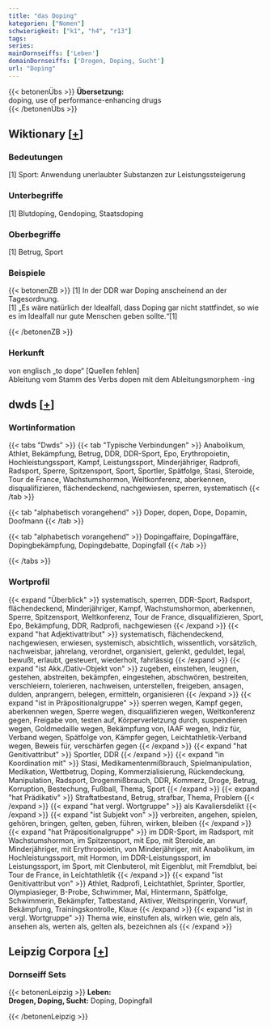 ```yaml
---
title: "das Doping"
kategorien: ["Nomen"]
schwierigkeit: ["k1", "h4", "r13"]
tags:
series:
mainDornseiffs: ['Leben']
domainDornseiffs: ['Drogen, Doping, Sucht']
url: "Doping"
---
```


{{< betonenÜbs >}}
**Übersetzung:**  
doping, use of performance-enhancing drugs  
{{< /betonenÜbs >}}

## Wiktionary [[+](https://de.wiktionary.org/wiki/Doping)]

### Bedeutungen
[1] Sport: Anwendung unerlaubter Substanzen zur Leistungssteigerung  

### Unterbegriffe
[1] Blutdoping, Gendoping, Staatsdoping  

### Oberbegriffe
[1] Betrug, Sport  

### Beispiele
{{< betonenZB >}}
[1] In der DDR war Doping anscheinend an der Tagesordnung.  
[1] „Es wäre natürlich der Idealfall, dass Doping gar nicht stattfindet, so wie es im Idealfall nur gute Menschen geben sollte.“[1]  

{{< /betonenZB >}}
### Herkunft
von englisch „to dope“ [Quellen fehlen]  
Ableitung vom Stamm des Verbs dopen mit dem Ableitungsmorphem -ing  



## dwds [[+](https://www.dwds.de/wb/Doping)]

### Wortinformation
{{< tabs "Dwds" >}}
{{< tab "Typische Verbindungen" >}}
Anabolikum, Athlet, Bekämpfung, Betrug, DDR, DDR-Sport, Epo, Erythropoietin, Hochleistungssport, Kampf, Leistungssport, Minderjähriger, Radprofi, Radsport, Sperre, Spitzensport, Sport, Sportler, Spätfolge, Stasi, Steroide, Tour de France, Wachstumshormon, Weltkonferenz, aberkennen, disqualifizieren, flächendeckend, nachgewiesen, sperren, systematisch
{{< /tab >}}

{{< tab "alphabetisch vorangehend" >}}
Doper, dopen, Dope, Dopamin, Doofmann
{{< /tab >}}

{{< tab "alphabetisch vorangehend" >}}
Dopingaffaire, Dopingaffäre, Dopingbekämpfung, Dopingdebatte, Dopingfall
{{< /tab >}}

{{< /tabs >}}

### Wortprofil
{{< expand "Überblick" >}} systematisch, sperren, DDR-Sport, Radsport, flächendeckend, Minderjähriger, Kampf, Wachstumshormon, aberkennen, Sperre, Spitzensport, Weltkonferenz, Tour de France, disqualifizieren, Sport, Epo, Bekämpfung, DDR, Radprofi, nachgewiesen {{< /expand >}}
{{< expand "hat Adjektivattribut" >}} systematisch, flächendeckend, nachgewiesen, erwiesen, systemisch, absichtlich, wissentlich, vorsätzlich, nachweisbar, jahrelang, verordnet, organisiert, gelenkt, geduldet, legal, bewußt, erlaubt, gesteuert, wiederholt, fahrlässig {{< /expand >}}
{{< expand "ist Akk./Dativ-Objekt von" >}} zugeben, einstehen, leugnen, gestehen, abstreiten, bekämpfen, eingestehen, abschwören, bestreiten, verschleiern, tolerieren, nachweisen, unterstellen, freigeben, ansagen, dulden, anprangern, belegen, ermitteln, organisieren {{< /expand >}}
{{< expand "ist in Präpositionalgruppe" >}} sperren wegen, Kampf gegen, aberkennen wegen, Sperre wegen, disqualifizieren wegen, Weltkonferenz gegen, Freigabe von, testen auf, Körperverletzung durch, suspendieren wegen, Goldmedaille wegen, Bekämpfung von, IAAF wegen, Indiz für, Verband wegen, Spätfolge von, Kämpfer gegen, Leichtathletik-Verband wegen, Beweis für, verschärfen gegen {{< /expand >}}
{{< expand "hat Genitivattribut" >}} Sportler, DDR {{< /expand >}}
{{< expand "in Koordination mit" >}} Stasi, Medikamentenmißbrauch, Spielmanipulation, Medikation, Wettbetrug, Doping, Kommerzialisierung, Rückendeckung, Manipulation, Radsport, Drogenmißbrauch, DDR, Kommerz, Droge, Betrug, Korruption, Bestechung, Fußball, Thema, Sport {{< /expand >}}
{{< expand "hat Prädikativ" >}} Straftatbestand, Betrug, strafbar, Thema, Problem {{< /expand >}}
{{< expand "hat vergl. Wortgruppe" >}} als Kavaliersdelikt {{< /expand >}}
{{< expand "ist Subjekt von" >}} verbreiten, angehen, spielen, gehören, bringen, gelten, geben, führen, wirken, bleiben {{< /expand >}}
{{< expand "hat Präpositionalgruppe" >}} im DDR-Sport, im Radsport, mit Wachstumshormon, im Spitzensport, mit Epo, mit Steroide, an Minderjähriger, mit Erythropoietin, von Minderjähriger, mit Anabolikum, im Hochleistungssport, mit Hormon, im DDR-Leistungssport, im Leistungssport, im Sport, mit Clenbuterol, mit Eigenblut, mit Fremdblut, bei Tour de France, in Leichtathletik {{< /expand >}}
{{< expand "ist Genitivattribut von" >}} Athlet, Radprofi, Leichtathlet, Sprinter, Sportler, Olympiasieger, B-Probe, Schwimmer, Mal, Hintermann, Spätfolge, Schwimmerin, Bekämpfer, Tatbestand, Aktiver, Weitspringerin, Vorwurf, Bekämpfung, Trainingskontrolle, Klaue {{< /expand >}}
{{< expand "ist in vergl. Wortgruppe" >}} Thema wie, einstufen als, wirken wie, geln als, ansehen als, werten als, gelten als, bezeichnen als {{< /expand >}}

## Leipzig Corpora [[+](https://corpora.uni-leipzig.de/en/res?word=Doping&corpusId=deu_newscrawl-public_2018)]

### Dornseiff Sets
{{< betonenLeipzig >}}
**Leben:**  
**Drogen, Doping, Sucht:** Doping, Dopingfall  

{{< /betonenLeipzig >}}
